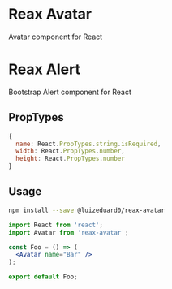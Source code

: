 # Reax Avatar

Avatar component for React

# Reax Alert

Bootstrap Alert component for React

## PropTypes

```js
{
  name: React.PropTypes.string.isRequired,
  width: React.PropTypes.number,
  height: React.PropTypes.number
}
```

## Usage
```sh
npm install --save @luizeduard0/reax-avatar
```

```jsx
import React from 'react';
import Avatar from 'reax-avatar';

const Foo = () => (
  <Avatar name="Bar" />
);

export default Foo;
```
